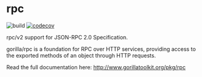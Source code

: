 rpc
===

![build](https://github.com/sammyne/rpc/workflows/build/badge.svg)
[![codecov](https://codecov.io/gh/sammyne/rpc/branch/master/graph/badge.svg)](https://codecov.io/gh/sammyne/rpc)

rpc/v2 support for JSON-RPC 2.0 Specification.

gorilla/rpc is a foundation for RPC over HTTP services, providing access to the exported methods of an object through HTTP requests.

Read the full documentation here: http://www.gorillatoolkit.org/pkg/rpc
